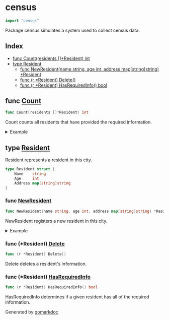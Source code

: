 <!-- Code generated by gomarkdoc. DO NOT EDIT -->

# census

```go
import "census"
```

Package census simulates a system used to collect census data\.

## Index

- [func Count(residents []*Resident) int](<#func-count>)
- [type Resident](<#type-resident>)
  - [func NewResident(name string, age int, address map[string]string) *Resident](<#func-newresident>)
  - [func (r *Resident) Delete()](<#func-resident-delete>)
  - [func (r *Resident) HasRequiredInfo() bool](<#func-resident-hasrequiredinfo>)


## func [Count](<https://github.com/vpayno/exercism-workspace/blob/main/go/census/census.go#L47>)

```go
func Count(residents []*Resident) int
```

Count counts all residents that have provided the required information\.

<details><summary>Example</summary>
<p>

```go
{
	name1 := "Matthew Sanabria"
	age1 := 29
	address1 := map[string]string{"street": "Main St."}

	resident1 := NewResident(name1, age1, address1)

	name2 := "Rob Pike"
	age2 := 0
	address2 := map[string]string{}

	resident2 := NewResident(name2, age2, address2)

	residents := []*Resident{resident1, resident2}

	fmt.Println(Count(residents))

}
```

#### Output

```
1
```

</p>
</details>

## type [Resident](<https://github.com/vpayno/exercism-workspace/blob/main/go/census/census.go#L5-L9>)

Resident represents a resident in this city\.

```go
type Resident struct {
    Name    string
    Age     int
    Address map[string]string
}
```

### func [NewResident](<https://github.com/vpayno/exercism-workspace/blob/main/go/census/census.go#L12>)

```go
func NewResident(name string, age int, address map[string]string) *Resident
```

NewResident registers a new resident in this city\.

<details><summary>Example</summary>
<p>

```go
{
	name := "Matthew Sanabria"
	age := 29
	address := map[string]string{"street": "Main St."}

	fmt.Println(NewResident(name, age, address))

}
```

#### Output

```
&{Matthew Sanabria 29 map[street:Main St.]}
```

</p>
</details>

### func \(\*Resident\) [Delete](<https://github.com/vpayno/exercism-workspace/blob/main/go/census/census.go#L40>)

```go
func (r *Resident) Delete()
```

Delete deletes a resident's information\.

### func \(\*Resident\) [HasRequiredInfo](<https://github.com/vpayno/exercism-workspace/blob/main/go/census/census.go#L23>)

```go
func (r *Resident) HasRequiredInfo() bool
```

HasRequiredInfo determines if a given resident has all of the required information\.



Generated by [gomarkdoc](<https://github.com/princjef/gomarkdoc>)
